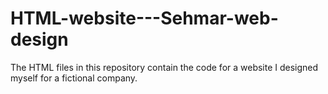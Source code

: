 # HTML-website---Sehmar-web-design

The HTML files in this repository contain the code for a website I designed myself for a fictional company.
